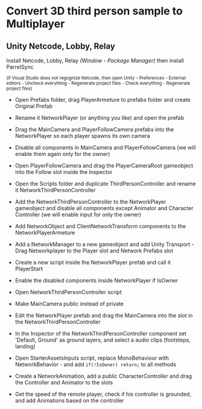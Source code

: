 # Convert 3D third person sample to Multiplayer
## Unity Netcode, Lobby, Relay

Install Netcode, Lobby, Relay *(Window - Package Manager)* then install ParrelSync

<sub>(if Visual Studio does not regognize Netcode, then open Unity - Preferences - External editors - Uncheck everything - Regenerate project files - Check everything - Regenerate project files)</sub>

- Open Prefabs folder, drag PlayerArmeture to prefabs folder and create Original Prefab
- Rename it NetworkPlayer (or anything you like) and open the prefab
- Drag the MainCamera and PlayerFollowCamera prefabs into the NetworkPlayer so each player spawns its own camera
- Disable all components in MainCamera and PlayerFollowCamera (we will enable them again only for the owner)
- Open PlayerFollowCamera and drag the PlayerCameraRoot gameobject into the Follow slot inside the Inspector


- Open the Scripts folder and duplicate ThirdPersonController and rename it NetworkThirdPersonController
- Add the NetworkThirdPersonController to the NetworkPlayer gameobject and disable all components except Animator and Character Controller (we will enable input for only the owner)
- Add NetworkObject and ClientNetworkTransform components to the NetworkPlayerArmeture
- Add a NetworkManager to a new gameobject and add Unity Transport - Drag Networkplayer to the Player slot and Network Prefabs slot


- Create a new script inside the NetworkPlayer prefab and call it PlayerStart
- Enable the disabled components inside NetworkPlayer if IsOwner


- Open NetworkThirdPersonController script
- Make MainCamera public instead of private
- Edit the NetworkPlayer prefab and drag the MainCamera into the slot in the NetworkThirdPersonController
- In the Inspector of the NetworkThirdPersonController component set 'Default, Ground' as ground layers, and select a audio clips (footsteps, landing)


- Open StarterAssetsInputs script, replace MonoBehaviour with NetworkBehavior - and add  `if(!IsOwner) return;` to all methods


- Create a NetworkAnimation, add a public CharacterController and drag the Controller and Animator to the slots
- Get the speed of the remote player, check if his controller is grounded, and add Animations based on the controller

